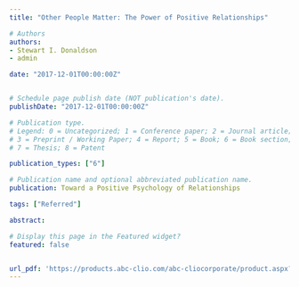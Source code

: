 ```yaml
---
title: "Other People Matter: The Power of Positive Relationships"

# Authors
authors:
- Stewart I. Donaldson
- admin

date: "2017-12-01T00:00:00Z"


# Schedule page publish date (NOT publication's date).
publishDate: "2017-12-01T00:00:00Z"

# Publication type.
# Legend: 0 = Uncategorized; 1 = Conference paper; 2 = Journal article;
# 3 = Preprint / Working Paper; 4 = Report; 5 = Book; 6 = Book section;
# 7 = Thesis; 8 = Patent

publication_types: ["6"]

# Publication name and optional abbreviated publication name.
publication: Toward a Positive Psychology of Relationships

tags: ["Referred"]

abstract:

# Display this page in the Featured widget?
featured: false


url_pdf: 'https://products.abc-clio.com/abc-cliocorporate/product.aspx?pc=A4783C'
---
```

